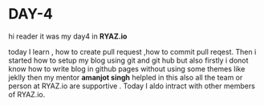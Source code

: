 # DAY-4


hi reader it was my day4 in **RYAZ.io** 

today I learn ,
how to create pull request ,how to commit pull reqest.
Then i started how to setup my blog using git  and git hub but also firstly i donot know how to  write blog in github pages without using some themes like jeklly  then my mentor **amanjot singh** helpled in this also all the team or person at RYAZ.io are supportive . Today I aldo intract with other members of RYAZ.io.
